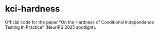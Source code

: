 # kci-hardness
Official code for the paper “On the Hardness of Conditional Independence Testing In Practice” (NeurIPS 2025 spotlight).
